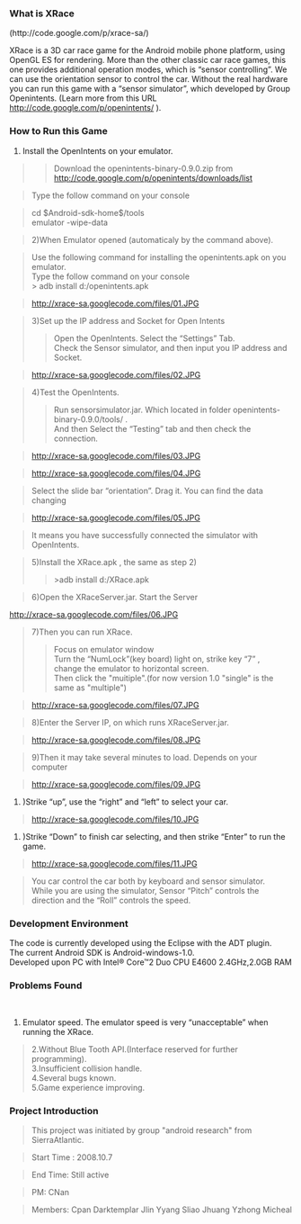 <h3>What is XRace</h3>(http://code.google.com/p/xrace-sa/)

XRace is a 3D car race game for the Android mobile phone platform, using OpenGL ES for rendering. More than the other classic car race games, this one provides additional operation modes, which is “sensor controlling”. We can use the orientation sensor to control the car. Without the real hardware you can run this game with a “sensor simulator”, which developed by Group Openintents.
(Learn more from this URL http://code.google.com/p/openintents/ ).

<h3>How to Run this Game</h3>

  1. Install the OpenIntents on your emulator.
> > Download the openintents-binary-0.9.0.zip from
> > http://code.google.com/p/openintents/downloads/list


> Type the follow command on your console<br>
<blockquote>cd $Android-sdk-home$/tools<br>
emulator -wipe-data<br></blockquote>

<blockquote>2)When Emulator opened (automaticaly by the command above).</blockquote>

<blockquote>Use the following command for installing the openintents.apk on you emulator. <br>
Type the follow command on your console<br>
> adb  install d:/openintents.apk</blockquote>

<blockquote><a href='http://xrace-sa.googlecode.com/files/01.JPG'>http://xrace-sa.googlecode.com/files/01.JPG</a></blockquote>

<blockquote>3)Set up the IP address and Socket for Open Intents<br>
<blockquote>Open the OpenIntents. Select the “Settings” Tab. <br>
Check the Sensor simulator, and then input you IP address and Socket.</blockquote></blockquote>

<blockquote><a href='http://xrace-sa.googlecode.com/files/02.JPG'>http://xrace-sa.googlecode.com/files/02.JPG</a></blockquote>

<blockquote>4)Test the OpenIntents.<br>
<blockquote>Run sensorsimulator.jar. Which located in folder openintents-binary-0.9.0/tools/ .<br>
And then Select the “Testing” tab and then check the connection.</blockquote></blockquote>

<blockquote><a href='http://xrace-sa.googlecode.com/files/03.JPG'>http://xrace-sa.googlecode.com/files/03.JPG</a></blockquote>

<blockquote><a href='http://xrace-sa.googlecode.com/files/04.JPG'>http://xrace-sa.googlecode.com/files/04.JPG</a></blockquote>

<blockquote>Select the slide bar “orientation”. Drag it. You can find the data changing</blockquote>

<blockquote><a href='http://xrace-sa.googlecode.com/files/05.JPG'>http://xrace-sa.googlecode.com/files/05.JPG</a></blockquote>

<blockquote>It means you have successfully connected the simulator with OpenIntents.<br>
</blockquote><blockquote>5)Install the XRace.apk , the same as step 2)<br>
<blockquote>>adb  install d:/XRace.apk</blockquote></blockquote>

<blockquote>6)Open the XRaceServer.jar. Start the Server</blockquote>

<a href='http://xrace-sa.googlecode.com/files/06.JPG'>http://xrace-sa.googlecode.com/files/06.JPG</a>

<blockquote>7)Then you can run XRace.<br>
<blockquote>Focus on emulator window<br>
Turn the “NumLock”(key board) light on, strike key “7” , <br>
change the emulator to horizontal screen. <br>
Then click the "muitiple".(for now version 1.0 "single" is the same as "multiple")</blockquote></blockquote>

<blockquote><a href='http://xrace-sa.googlecode.com/files/07.JPG'>http://xrace-sa.googlecode.com/files/07.JPG</a></blockquote>

<blockquote>8)Enter the Server IP, on which runs XRaceServer.jar.</blockquote>

<blockquote><a href='http://xrace-sa.googlecode.com/files/08.JPG'>http://xrace-sa.googlecode.com/files/08.JPG</a></blockquote>

<blockquote>9)Then it may take several minutes to load. Depends on your computer</blockquote>

<blockquote><a href='http://xrace-sa.googlecode.com/files/09.JPG'>http://xrace-sa.googlecode.com/files/09.JPG</a></blockquote>

<ol><li>)Strike “up”, use the “right” and “left” to select your car.</li></ol>

<blockquote><a href='http://xrace-sa.googlecode.com/files/10.JPG'>http://xrace-sa.googlecode.com/files/10.JPG</a></blockquote>

<ol><li>)Strike “Down” to finish car selecting, and then strike “Enter” to run the game.</li></ol>

<blockquote><a href='http://xrace-sa.googlecode.com/files/11.JPG'>http://xrace-sa.googlecode.com/files/11.JPG</a></blockquote>

<blockquote>You car control the car both by keyboard and sensor simulator.<br>
While you are using the simulator, Sensor “Pitch” controls the direction and the “Roll” controls the speed.</blockquote>

<h3>Development Environment</h3>

The code is currently developed using the Eclipse with the ADT plugin.<br>
The current Android SDK is Android-windows-1.0.<br>
Developed upon PC with Intel® Core™2 Duo CPU E4600 2.4GHz,2.0GB RAM<br>

<h3>Problems Found</h3><br>

<ol><li>Emulator speed. The emulator speed is very “unacceptable” when running the XRace.<br>
</li></ol><blockquote>2.Without Blue Tooth API.(Interface reserved for further programming).<br>
3.Insufficient collision handle.<br>
4.Several bugs known.<br>
5.Game experience improving.<br></blockquote>

<h3>Project Introduction</h3>

<blockquote>This project was initiated by group "android research" from SierraAtlantic.</blockquote>

<blockquote>Start Time : 2008.10.7</blockquote>

<blockquote>End Time: Still active</blockquote>

<blockquote>PM: CNan</blockquote>

<blockquote>Members: Cpan Darktemplar Jlin Yyang Sliao Jhuang Yzhong Micheal